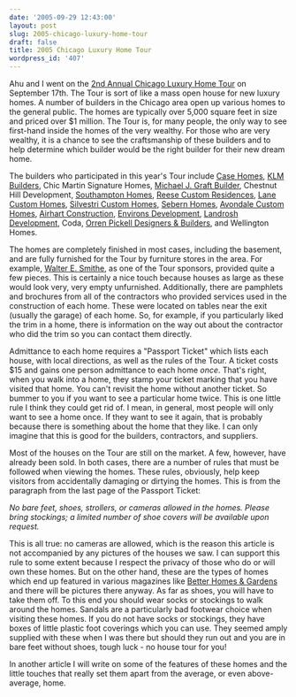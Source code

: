 ```yaml
---
date: '2005-09-29 12:43:00'
layout: post
slug: 2005-chicago-luxury-home-tour
draft: false
title: 2005 Chicago Luxury Home Tour
wordpress_id: '407'
---
```


Ahu and I went on the [2nd Annual Chicago Luxury Home Tour](http://www.chicagohometour.net/) on September 17th. The Tour is sort of like a mass open house for new luxury homes. A number of builders in the Chicago area open up various homes to the general public. The homes are typically over 5,000 square feet in size and priced over $1 million. The Tour is, for many people, the only way to see first-hand inside the homes of the very wealthy. For those who are very wealthy, it is a chance to see the craftsmanship of these builders and to help determine which builder would be the right builder for their new dream home.




The builders who participated in this year's Tour include [Case Homes](http://www.casehomes.com/), [KLM Builders](http://www.klmbuildersinc.com/), Chic Martin Signature Homes, [Michael J. Graft Builder](http://www.graftbuilder.com/), Chestnut Hill Development, [Southampton Homes](http://www.southamptonhomes.com/), [Reese Custom Residences](http://www.reesecustom.com/), [Lane Custom Homes](http://www.lanecustomhomes.com/), [Silvestri Custom Homes](http://www.silvestricustomhomes.com/), [Sebern Homes](http://www.sebernhomes.com/), [Avondale Custom Homes](http://www.avondalecustomhomes.com/), [Airhart Construction](http://www.airhartconstruction.com/), [Environs Development](http://www.environsdevelopment.com/), [Landrosh Development](http://www.landroshdevelopment.com/), Coda, [Orren Pickell Designers & Builders](http://www.pickellbuilders.com/home.html), and Wellington Homes.




The homes are completely finished in most cases, including the basement, and are fully furnished for the Tour by furniture stores in the area. For example, [Walter E. Smithe](http://www.smithe.com/), as one of the Tour sponsors, provided quite a few pieces. This is certainly a nice touch because houses as large as these would look very, very empty unfurnished. Additionally, there are pamphlets and brochures from all of the contractors who provided services used in the construction of each home. These were located on tables near the exit (usually the garage) of each home. So, for example, if you particularly liked the trim in a home, there is information on the way out about the contractor who did the trim so you can contact them directly.




Admittance to each home requires a "Passport Ticket" which lists each house, with local directions, as well as the rules of the Tour. A ticket costs $15 and gains one person admittance to each home _once_. That's right, when you walk into a home, they stamp your ticket marking that you have visited that home. You can't revisit the home without another ticket. So bummer to you if you want to see a particular home twice. This is one little rule I think they could get rid of. I mean, in general, most people will only want to see a home once. If they want to see it again, that is probably because there is something about the home that they like. I can only imagine that this is good for the builders, contractors, and suppliers.




Most of the houses on the Tour are still on the market. A few, however, have already been sold. In both cases, there are a number of rules that must be followed when viewing the homes. These rules, obviously, help keep visitors from accidentally damaging or dirtying the homes. This is from the paragraph from the last page of the Passport Ticket:




_No bare feet, shoes, strollers, or cameras allowed in the homes. Please bring stockings; a limited number of shoe covers will be available upon request._




This is all true: no cameras are allowed, which is the reason this article is not accompanied by any pictures of the houses we saw. I can support this rule to some extent because I respect the privacy of those who do or will own these homes. But on the other hand, these are the types of homes which end up featured in various magazines like [Better Homes & Gardens](http://www.bhg.com/) and there will be pictures there anyway. As far as shoes, you will have to take them off. To this end you should wear socks or stockings to walk around the homes. Sandals are a particularly bad footwear choice when visiting these homes. If you do not have socks or stockings, they have boxes of little plastic foot coverings which you can use. They seemed amply supplied with these when I was there but should they run out and you are in bare feet without shoes, tough luck - no house tour for you!




In another article I will write on some of the features of these homes and the little touches that really set them apart from the average, or even above-average, home.



